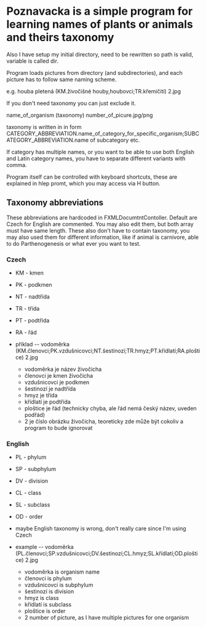 # Poznavacka is a simple program for learning names of plants or animals and theirs taxonomy

Also I have setup my initial directory, need to be rewritten so path is valid, variable is called dir.

Program loads pictures from directory (and subdirectories), and each picture has to follow same naming scheme.

e.g. houba pletená (KM.živočišné houby,houbovci;TR.křemičití) 2.jpg

If you don't need taxonomy you can just exclude it.

name_of_organism (taxonomy) number_of_picure.jpg/png

taxonomy is written in in form CATEGORY_ABBREVIATION.name_of_category_for_specific_organism;SUBCATEGORY_ABBREVIATION.name of subcategory etc.

If category has multiple names, or you want to be able to use both English and Latin category names, you have to separate different variants with comma.

Program itself can be controlled with keyboard shortcuts, these are explained in hlep promt, which you may access via H button.


## Taxonomy abbreviations

These abbreviations are hardcoded in FXMLDocumtntContoller.
Default are Czech for English are commented.
You may also edit them, but both array must have same length.
These also don't have to contain taxonomy, you may also used them for different information, like if animal is carnivore, able to do Parthenogenesis or what ever you want to test.

### Czech
+ KM - kmen
+ PK - podkmen
+ NT - nadtřída
+ TR - třída
+ PT - podtřída
+ RA - řád

+ příklad -- vodoměrka (KM.členovci;PK.vzdušnicovci;NT.šestinozí;TR.hmyz;PT.křídlatí;RA.ploštice) 2.jpg
	+ vodoměrka je název živočicha
	+ členovci je kmen živočicha
	+ vzdušnicovci je podkmen
	+ šestinozí je nadtřída
	+ hmyz je třída
	+ křídlatí je podtřída
	+ ploštice je řád (technicky chyba, ale řád nemá český název, uveden podřád)
	+ 2 je číslo obrázku živočicha, teoreticky zde může být cokoliv a program to bude ignorovat

### English
+ PL - phylum
+ SP - subphylum
+ DV - division
+ CL - class
+ SL - subclass
+ OD - order
+ maybe English taxonomy is wrong, don't really care since I'm using Czech

+ example -- vodoměrka (PL.členovci;SP.vzdušnicovci;DV.šestinozí;CL.hmyz;SL.křídlatí;OD.ploštice) 2.jpg
	+ vodoměrka is organism name
	+ členovci is phylum
	+ vzdušnicovci is subphylum
	+ šestinozí is division
	+ hmyz is class
	+ křídlatí is subclass
	+ ploštice is order
	+ 2 number of picture, as I have multiple pictures for one organism

